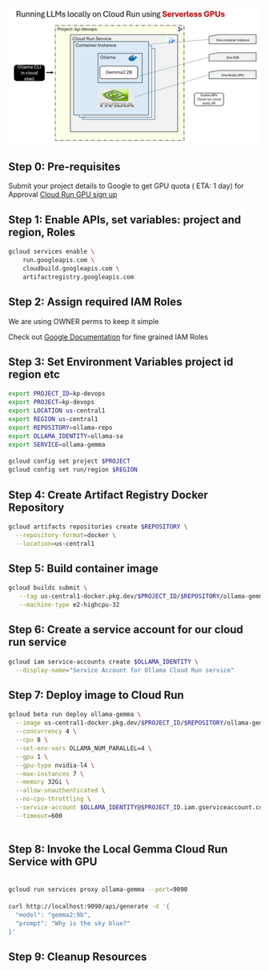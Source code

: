 ![Architecture Diagram](serverless-gpus-with-cloud-run.jpg)

## Step 0: Pre-requisites 

Submit your project details to Google to get GPU quota ( ETA: 1 day) for Approval 
[Cloud Run GPU sign up](https://services.google.com/fb/forms/cloudrungpusignup/)



## Step 1: Enable APIs, set variables: project and region, Roles

```bash
gcloud services enable \
    run.googleapis.com \
    cloudbuild.googleapis.com \
    artifactregistry.googleapis.com
```


## Step 2: Assign required IAM Roles 
We are using OWNER perms to keep it simple 

Check out [Google Documentation](https://cloud.google.com/run/docs/tutorials/gpu-gemma2-with-ollama?utm_source=youtube&utm_medium=unpaidsoc&utm_campaign=CDR_efrainpedroza_gemma2_iy-z00bfnoc_ServerlessExpeditions_092724&utm_content=description) for fine grained IAM Roles


## Step 3: Set Environment Variables project id region etc 

```bash
export PROJECT_ID=kp-devops
export PROJECT=kp-devops
export LOCATION us-central1
export REGION us-central1
export REPOSITORY=ollama-repo
export OLLAMA_IDENTITY=ollama-sa
export SERVICE=ollama-gemma

gcloud config set project $PROJECT
gcloud config set run/region $REGION

```

## Step 4: Create Artifact Registry Docker Repository 

```bash
gcloud artifacts repositories create $REPOSITORY \
  --repository-format=docker \
  --location=us-central1

```

## Step 5: Build container image  

```bash
gcloud builds submit \
   --tag us-central1-docker.pkg.dev/$PROJECT_ID/$REPOSITORY/ollama-gemma \
   --machine-type e2-highcpu-32

```

## Step 6: Create a service account for our cloud run service 

```bash
gcloud iam service-accounts create $OLLAMA_IDENTITY \
  --display-name="Service Account for Ollama Cloud Run service"

```


## Step 7: Deploy image to Cloud Run  

```bash
gcloud beta run deploy ollama-gemma \
  --image us-central1-docker.pkg.dev/$PROJECT_ID/$REPOSITORY/ollama-gemma \
  --concurrency 4 \
  --cpu 8 \
  --set-env-vars OLLAMA_NUM_PARALLEL=4 \
  --gpu 1 \
  --gpu-type nvidia-l4 \
  --max-instances 7 \
  --memory 32Gi \
  --allow-unauthenticated \
  --no-cpu-throttling \
  --service-account $OLLAMA_IDENTITY@$PROJECT_ID.iam.gserviceaccount.com \
  --timeout=600
  
```

## Step 8: Invoke the Local Gemma Cloud Run Service with GPU 
```bash

gcloud run services proxy ollama-gemma --port=9090

curl http://localhost:9090/api/generate -d '{
  "model": "gemma2:9b",
  "prompt": "Why is the sky blue?"
}'

```

## Step 9: Cleanup Resources
```bash


```



   


